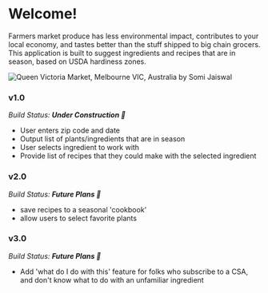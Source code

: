 # Welcome!

Farmers market produce has less environmental impact, contributes to your local economy, and tastes better than the stuff shipped to big chain grocers. This application is built to suggest ingredients and recipes that are in season, based on USDA hardiness zones. 

![Queen Victoria Market, Melbourne VIC, Australia by Somi Jaiswal](https://images.unsplash.com/photo-1612305424474-403a79cc4383?ixid=MnwxMjA3fDB8MHxwaG90by1wYWdlfHx8fGVufDB8fHx8&ixlib=rb-1.2.1&auto=format&fit=crop&w=1489&q=80)

### v1.0
*Build Status: __Under Construction 🚧__*
- User enters zip code and date
- Output list of plants/ingredients that are in season
- User selects ingredient to work with
- Provide list of recipes that they could make with the selected ingredient

### v2.0 
*Build Status: __Future Plans 💭__*
- save recipes to a seasonal 'cookbook'
- allow users to select favorite plants

### v3.0
*Build Status: __Future Plans 💭__*
- Add 'what do I do with this' feature for folks who subscribe to a CSA, and don't know what to do with an unfamiliar ingredient
